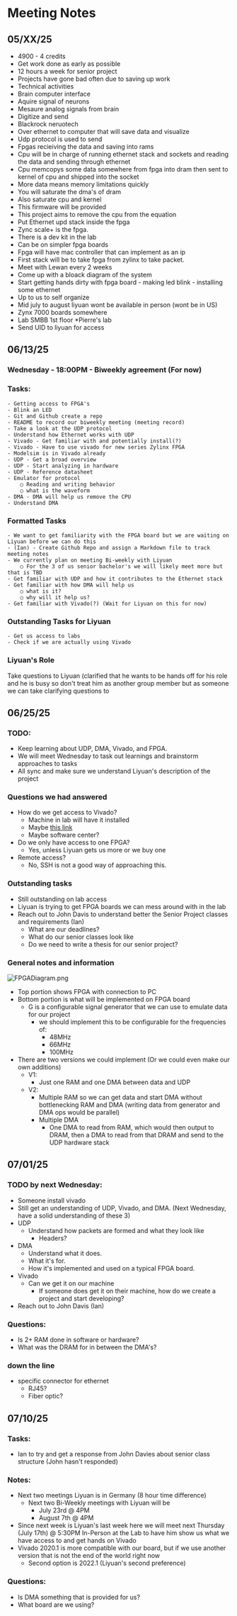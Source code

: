 # Meeting Notes
## 05/XX/25
- 4900 - 4 credits
- Get work done as early as possible
- 12 hours a week for senior project
- Projects have gone bad often due to saving up work
- Technical activities
- Brain computer interface
- Aquire signal of neurons
- Mesaure analog signals from brain
- Digitize and send
- Blackrock neruotech
- Over ethernet to computer that will save data and visualize
- Udp protocol is used to send
- Fpgas recieiving the data and saving into rams
- Cpu will be in charge of running ethernet stack and sockets and reading the data and sending through ethernet
- Cpu memcopys some data somewhere from fpga into dram then sent to kernel of cpu and shipped into the socket
- More data means memory limitations quickly
- You will saturate the dma's of dram
- Also saturate cpu and kernel
- This firmware will be provided
- This project aims to remove the cpu from the equation
- Put Ethernet upd stack inside the fpga
- Zync scale+ is the fpga.
- There is a dev kit in the lab
- Can be  on simpler fpga boards
- Fpga will have mac controller that can implement as an ip
- First stack will be to take fpga from zylinx to take packet.
- Meet with Lewan every 2 weeks
- Come up with a bloack diagram of the system
- Start getting hands dirty with fpga board - making led blink - installing some ethernet
- Up to us to self organize
- Mid july to august liyuan wont be available in person (wont be in US)
- Zynx 7000 boards somewhere
- Lab SMBB 1st floor *Pierre's lab
- Send UID to liyuan for access

## 06/13/25

### Wednesday - 18:00PM - Biweekly agreement (For now)

### Tasks:
	- Getting access to FPGA's 
	- Blink an LED
	- Git and Github create a repo
	- README to record our biweekly meeting (meeting record)
	- Take a look at the UDP protocol
	- Understand how Ethernet works with UDP
	- Vivado - Get familiar with and potentially install(?)
	- Vivado - Have to use vivado for new series Zylinx FPGA
	- Modelsim is in Vivado already
	- UDP - Get a broad overview
	- UDP - Start analyzing in hardware
	- UDP - Reference datasheet
	- Emulator for protocol
		○ Reading and writing behavior
		○ what is the waveform
	- DMA - DMA will help us remove the CPU
	- Understand DMA

### Formatted Tasks
	- We want to get familiarity with the FPGA board but we are waiting on Liyuan before we can do this
	- (Ian) - Create Github Repo and assign a Markdown file to track meeting notes
	- We currently plan on meeting Bi-weekly with Liyuan
		○ For the 3 of us senior bachelor's we will likely meet more but that is TBD
	- Get familiar with UDP and how it contributes to the Ethernet stack
	- Get familiar with how DMA will help us
		○ what is it?
		○ why will it help us?
  	- Get familiar with Vivado(?) (Wait for Liyuan on this for now)
	
### Outstanding Tasks for Liyuan
	- Get us access to labs
	- Check if we are actually using Vivado


### Liyuan's Role
Take questions to Liyuan (clarified that he wants to be hands off for his role and he is busy so don't treat him as another group member but as someone we can take clarifying questions to

## 06/25/25

### TODO:
- Keep learning about UDP, DMA, Vivado, and FPGA.
- We will meet Wednesday to task out learnings and brainstorm approaches to tasks
- All sync and make sure we understand Liyuan's description of the project

### Questions we had answered
- How do we get access to Vivado?
  - Machine in lab will have it installed
  - Maybe [this link](https://adaptivesupport.amd.com/s/question/0D52E00006hpaP5SAI/to-download-vivado-for-students-for-educational-purpose?language=en_US)
  - Maybe software center?
- Do we only have access to one FPGA?
  - Yes, unless Liyuan gets us more or we buy one
- Remote access?
  - No, SSH is not a good way of approaching this.
  
### Outstanding tasks
- Still outstanding on lab access
- Liyuan is trying to get FPGA boards we can mess around with in the lab
- Reach out to John Davis to understand better the Senior Project classes and requirements (Ian)
  - What are our deadlines?
  - What do our senior classes look like
  - Do we need to write a thesis for our senior project?

### General notes and information
![FPGADiagram.png](resources/media/FPGADiagram.png)
- Top portion shows FPGA with connection to PC
- Bottom portion is what will be implemented on FPGA board
  - G is a configurable signal generator that we can use to emulate data for our project
    - we should implement this to be configurable for the frequencies of:
      - 48MHz
      - 66MHz
      - 100MHz
- There are two versions we could implement (Or we could even make our own additions)
  - V1:
    - Just one RAM and one DMA between data and UDP
  - V2:
    - Multiple RAM so we can get data and start DMA without bottlenecking RAM and DMA (writing data from generator and DMA ops would be parallel)
    - Multiple DMA
      - One DMA to read from RAM, which would then output to DRAM, then a DMA to read from that DRAM and send to the UDP hardware stack

## 07/01/25

### TODO by next Wednesday:
- Someone install vivado
- Still get an understanding of UDP, Vivado, and DMA. (Next Wednesday, have a solid understanding of these 3)
- UDP
	- Understand how packets are formed and what they look like
		- Headers?
- DMA
	- Understand what it does.
	- What it's for.
	- How it's implemented and used on a typical FPGA board.
- Vivado
	- Can we get it on our machine
		- If someone does get it on their machine, how do we create a project and start developing?
- Reach out to John Davis (Ian)

### Questions:
- Is 2+ RAM done in software or hardware?
- What was the DRAM for in between the DMA's?

### down the line
- specific connector for ethernet
	- RJ45?
	- Fiber optic?

## 07/10/25

### Tasks:
- Ian to try and get a response from John Davies about senior class structure (John hasn't responded)

### Notes: 
- Next two meetings Liyuan is in Germany (8 hour time difference)
	- Next two Bi-Weekly meetings with Liyuan will be 
		- July 23rd @ 4PM
		- August 7th @ 4PM
- Since next week is Liyuan's last week here we will meet next Thursday (July 17th) @ 5:30PM In-Person at the Lab to have him show us what we have access to and get hands on Vivado
- Vivado 2020.1 is more compatible with our board, but if we use another version that is not the end of the world right now
	- Second option is 2022.1 (Liyuan's second preference)

### Questions:
- Is DMA something that is provided for us?
- What board are we using?